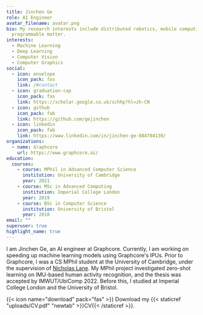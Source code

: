 ```yaml
---
title: Jinchen Ge
role: AI Engineer
avatar_filename: avatar.png
bio: My research interests include distributed robotics, mobile computing and
  programmable matter.
interests:
  - Machine Learning
  - Deep Learning
  - Computer Vision
  - Computer Graphics
social:
  - icon: envelope
    icon_pack: fas
    link: /#contact
  - icon: graduation-cap
    icon_pack: fas
    link: https://scholar.google.co.uk/schhp?hl=zh-CN
  - icon: github
    icon_pack: fab
    link: https://github.com/gejinchen
  - icon: linkedin
    icon_pack: fab
    link: https://www.linkedin.com/in/jinchen-ge-884784139/
organizations:
  - name: Graphcore
    url: https://www.graphcore.ai/
education:
  courses:
    - course: MPhil in Advanced Computer Science
      institution: University of Cambridge
      year: 2021
    - course: MSc in Advanced Computing
      institution: Imperial College London
      year: 2019
    - course: BSc in Computer Science
      institution: University of Bristol
      year: 2018
email: ""
superuser: true
highlight_name: true
---
```

I am Jinchen Ge, an AI engineer at Graphcore. Currently, I am working on speeding up machine learning models using Graphcore's IPUs. Prior to Graphcore, I was a CS MPhil student at the University of Cambridge, under the supervision of [Nicholas Lane](http://niclane.org/). My MPhil project investigated zero-shot learning on IMU-based human activity recognition, and the thesis was accepted by IMWUT/UbiComp 2022. Before this, I studied at Imperial College London and the University of Bristol.

{{< icon name="download" pack="fas" >}} Download my {{< staticref "uploads/CV.pdf" "newtab" >}}CV{{< /staticref >}}.